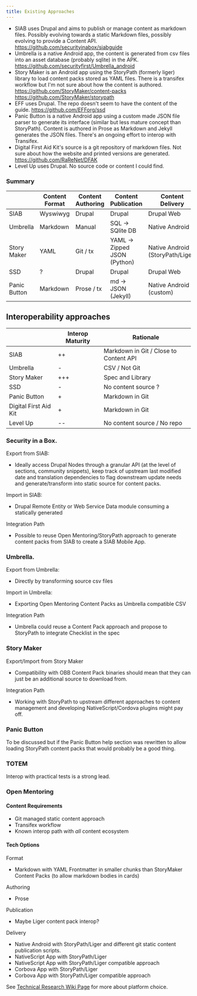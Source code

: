 ```yaml
---
title: Existing Approaches
---
```


 - SIAB uses Drupal and aims to publish or manage content as markdown files. Possibly evolving towards a static Markdown files, possibly evolving to provide a Content API. https://github.com/securityinabox/siabguide
 - Umbrella is a native Android app, the content is generated from csv files into an asset database (probably sqlite) in the APK. https://github.com/securityfirst/Umbrella_android
 - Story Maker is an Android app using the StoryPath (formerly liger) library to load content packs stored as YAML files. There is a transifex workflow but I'm not sure about how the content is authored. https://github.com/StoryMaker/content-packs https://github.com/StoryMaker/storypath
 - EFF uses Drupal. The repo doesn't seem to have the content of the guide. https://github.com/EFForg/ssd 
 - Panic Button is a native Android app using a custom made JSON file parser to generate its interface (similar but less mature concept than StoryPath). Content is authored in Prose as Markdown and Jekyll generates the JSON files. There's an ongoing effort to interop with Transifex.
 - Digital First Aid Kit's source is a git repository of markdown files. Not sure about how the website and printed versions are generated. https://github.com/RaReNet/DFAK
 - Level Up uses Drupal. No source code or content I could find.

### Summary

|              | Content Format | Content Authoring |     Content Publication      |         Content Delivery         |
|--------------|----------------|-------------------|------------------------------|----------------------------------|
| SIAB         | Wyswiwyg       | Drupal            | Drupal                       | Drupal Web                       |
| Umbrella     | Markdown       | Manual            | SQL -> SQlite DB             | Native Android                   |
| Story Maker  | YAML           | Git / tx          | YAML -> Zipped JSON (Python) | Native Android (StoryPath/Liger) |
| SSD          | ?              | Drupal            | Drupal                       | Drupal Web                       |
| Panic Button | Markdown       | Prose / tx        | md -> JSON (Jekyll)          | Native Android (custom)          |

## Interoperability approaches


|                       | Interop Maturity |               Rationale                |
|-----------------------|------------------|----------------------------------------|
| SIAB                  | ++               | Markdown in Git / Close to Content API |
| Umbrella              | -                | CSV / Not Git                          |
| Story Maker           | +++              | Spec and Library                       |
| SSD                   | -                | No content source ?                    |
| Panic Button          | +                | Markdown in Git                        |
| Digital First Aid Kit | +                | Markdown in Git                        |
| Level Up              | --               | No content source / No repo            |

### Security in a Box.

Export from SIAB:

 - Ideally access Drupal Nodes through a granular API (at the level of sections, community snippets), keep track of upstream last modified date and translation dependencies to flag downstream update needs and generate/transform into static source for content packs.

Import in SIAB:

 - Drupal Remote Entity or Web Service Data module consuming a statically generated 

Integration Path

 - Possible to reuse Open Mentoring/StoryPath approach to generate content packs from SIAB to create a SIAB Mobile App.

### Umbrella. 

Export from Umbrella:

 - Directly by transforming source csv files

Import in Umbrella:

 - Exporting Open Mentoring Content Packs as Umbrella compatible CSV

Integration Path

 - Umbrella could reuse a Content Pack approach and propose to StoryPath to integrate Checklist in the spec

### Story Maker

Export/Import from Story Maker

 - Compatibility with OBB Content Pack binaries should mean that they can just be an additional source to download from.

Integration Path

 - Working with StoryPath to upstream different approaches to content management and developing NativeScript/Cordova plugins might pay off.

### Panic Button

To be discussed but if the Panic Button help section was rewritten to allow loading StoryPath content packs that would probably be a good thing. 

### TOTEM

Interop with practical tests is a strong lead.

### Open Mentoring 

#### Content Requirements

 - Git managed static content approach
 - Transifex workflow
 - Known interop path with *all* content ecosystem

#### Tech Options

Format

 - Markdown with YAML Frontmatter in smaller chunks than StoryMaker Content Packs (to allow markdown bodies in cards)

Authoring

 - Prose

Publication

 - Maybe Liger content pack interop?

Delivery

 - Native Android with StoryPath/Liger and different git static content publication scripts.
 - NativeScript App with StoryPath/Liger 
 - NativeScript App with StoryPath/Liger compatible approach
 - Corbova App with StoryPath/Liger
 - Corbova App with StoryPath/Liger compatible approach

See [Technical Research Wiki Page](https://github.com/openmentoring-content/wiki) for more about platform choice.
